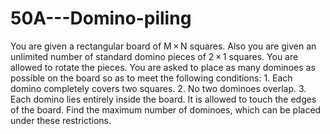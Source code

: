 # 50A---Domino-piling
You are given a rectangular board of M × N squares. Also you are given an unlimited number of standard domino pieces of 2 × 1 squares. You are allowed to rotate the pieces. You are asked to place as many dominoes as possible on the board so as to meet the following conditions:  1. Each domino completely covers two squares.  2. No two dominoes overlap.  3. Each domino lies entirely inside the board. It is allowed to touch the edges of the board.  Find the maximum number of dominoes, which can be placed under these restrictions.
